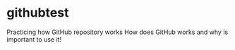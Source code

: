 # githubtest
Practicing how GitHub repository works
How does GitHub works and why is important to use it!